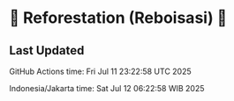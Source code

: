 
# 🌳 Reforestation (Reboisasi) 🌲

## Last Updated

GitHub Actions time: Fri Jul 11 23:22:58 UTC 2025

Indonesia/Jakarta time: Sat Jul 12 06:22:58 WIB 2025
